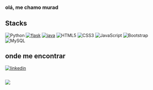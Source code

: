 ### olá, me chamo murad ##

## Stacks
![Python](https://img.shields.io/badge/python-3670A0?style=for-the-badge&logo=python&logoColor=ffdd54) [![flask](https://img.shields.io/badge/Flask-000000?style=for-the-badge&logo=flask&logoColor=white)](https://flask.palletsprojects.com/en/2.2.x/) [![java](https://img.shields.io/badge/Java-ED8B00?style=for-the-badge&logo=java&logoColor=white)](https://www.java.com/pt-BR/) ![HTML5](https://img.shields.io/badge/html5-%23E34F26.svg?style=for-the-badge&logo=html5&logoColor=white) ![CSS3](https://img.shields.io/badge/css3-%231572B6.svg?style=for-the-badge&logo=css3&logoColor=white) ![JavaScript](https://img.shields.io/badge/javascript-%23323330.svg?style=for-the-badge&logo=javascript&logoColor=%23F7DF1E) ![Bootstrap](https://img.shields.io/badge/bootstrap-%23563D7C.svg?style=for-the-badge&logo=bootstrap&logoColor=white)  ![MySQL](https://img.shields.io/badge/mysql-%2300f.svg?style=for-the-badge&logo=mysql&logoColor=white) 

## onde me encontrar ##
[![linkedin](https://img.shields.io/badge/LinkedIn-0077B5?style=for-the-badge&logo=linkedin&logoColor=white)](http://linkedin.com/in/muradpontes)

## 
[![](https://visitcount.itsvg.in/api?id=muradpontes&label=Profile%20Views&color=12&icon=5&pretty=true)](https://visitcount.itsvg.in)
